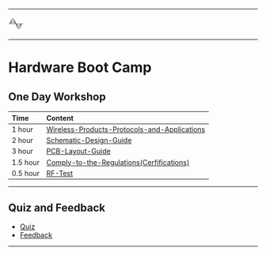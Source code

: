 ********
![hardware](files/hardware.png)
********

# Hardware Boot Camp

## One Day Workshop
| Time | Content |  
|:---- |:----|    
| 1 hour | [Wireless-Products-Protocols-and-Applications](HW-Wireless-Products-Protocols-and-Applications) |
| 2 hour | [Schematic-Design-Guide](HW-Schematic-Design-Guide) |
| 3 hour | [PCB-Layout-Guide](HW-PCB-Layout-Guide) |
| 1.5 hour | [Comply-to-the-Regulations(Cerfifications)](HW-Comply-to-the-Regulations-Cerfifications )|
| 0.5 hour | [RF-Test](HW-RF-Test) |

*************

## Quiz and Feedback
- [Quiz]()
- [Feedback]()

********